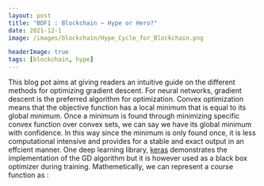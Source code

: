 ```yaml
---
layout: post
title: "BDF1 : Blockchain ~ Hype or Hero?"
date: 2021-12-1
image: /images/blockchain/Hype_Cycle_for_Blockchain.png

headerImage: true
tags: [blockchain, hype] 
---
```


This blog pot aims at giving readers an intuitive guide on the different methods for optimizing gradient descent. For neural networks, gradient descent is the preferred algorithm for optimization. 
Convex optimization means that the objective function has a local minimum that is equal to its global minimum. Once a minimum is found through minimizing specific convex function over convex sets, we can say we have its global minimum with confidence. In this way since the minimum is only found once, it is less computational intensive and provides for a stable and exact output in an effcient manner. One deep learning library, [keras](https://keras.io/api/optimizers/) demonstrates the implementation of the GD algorithm but it is however used as a black box optimizer during training. Mathemetically, we can represent a course function as : 




